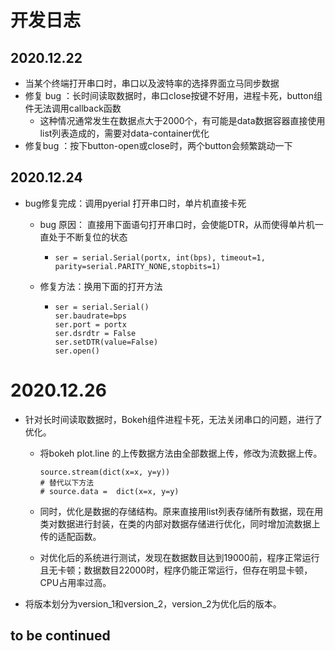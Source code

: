 # 开发日志

## 2020.12.22

* 当某个终端打开串口时，串口以及波特率的选择界面立马同步数据
* 修复 bug ：长时间读取数据时，串口close按键不好用，进程卡死，button组件无法调用callback函数
  * 这种情况通常发生在数据点大于2000个，有可能是data数据容器直接使用list列表造成的，需要对data-container优化
* 修复bug ：按下button-open或close时，两个button会频繁跳动一下

## 2020.12.24

* bug修复完成：调用pyerial 打开串口时，单片机直接卡死
  * bug 原因： 直接用下面语句打开串口时，会使能DTR，从而使得单片机一直处于不断复位的状态

    * `ser = serial.Serial(portx, int(bps), timeout=1, parity=serial.PARITY_NONE,stopbits=1)`
  * 修复方法：换用下面的打开方法

    * ```
      ser = serial.Serial()
      ser.baudrate=bps
      ser.port = portx
      ser.dsrdtr = False
      ser.setDTR(value=False)
      ser.open()
      ```

# 2020.12.26

* 针对长时间读取数据时，Bokeh组件进程卡死，无法关闭串口的问题，进行了优化。
  * 将bokeh plot.line 的上传数据方法由全部数据上传，修改为流数据上传。

    ```
    source.stream(dict(x=x, y=y))
    # 替代以下方法
    # source.data =  dict(x=x, y=y)
    ```
  * 同时，优化是数据的存储结构。原来直接用list列表存储所有数据，现在用类对数据进行封装，在类的内部对数据存储进行优化，同时增加流数据上传的适配函数。
  * 对优化后的系统进行测试，发现在数据数目达到19000前，程序正常运行且无卡顿；数据数目22000时，程序仍能正常运行，但存在明显卡顿，CPU占用率过高。
* 将版本划分为version_1和version_2，version_2为优化后的版本。

## to be continued
